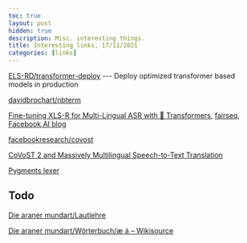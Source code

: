 ```yaml
---
toc: true
layout: post
hidden: true
description: Misc. interesting things.
title: Interesting links, 17/11/2021
categories: [links]
---
```


[ELS-RD/transformer-deploy](https://github.com/ELS-RD/transformer-deploy) --- Deploy optimized transformer based models in production

[davidbrochart/nbterm](https://github.com/davidbrochart/nbterm)

[Fine-tuning XLS-R for Multi-Lingual ASR with 🤗 Transformers](https://huggingface.co/blog/fine-tune-xlsr-wav2vec2),
[fairseq](https://github.com/pytorch/fairseq/tree/main/examples/wav2vec/xlsr),
[Facebook AI blog](https://ai.facebook.com/blog/xls-r-self-supervised-speech-processing-for-128-languages)

[facebookresearch/covost](https://github.com/facebookresearch/covost)

[CoVoST 2 and Massively Multilingual Speech-to-Text Translation](https://arxiv.org/abs/2007.10310)

[Pygments lexer](https://pygments.org/docs/lexerdevelopment/)

## Todo

[Die araner mundart/Lautlehre](https://de.wikisource.org/wiki/Die_araner_mundart/Lautlehre)

[Die araner mundart/Wörterbuch/æ ȧ – Wikisource](https://de.wikisource.org/wiki/Die_araner_mundart/W%C3%B6rterbuch/%C3%A6_%C8%A7#cite_ref-36)

